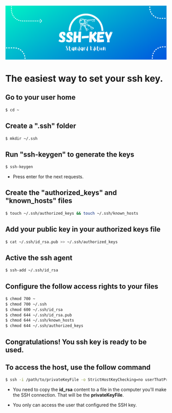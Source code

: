 ![alt text](./assets/SSH-KEY.png)

# The easiest way to set your ssh key. 

## Go to your user home

~~~Bash
$ cd ~
~~~

## Create a ".ssh" folder

~~~Bash
$ mkdir ~/.ssh
~~~

## Run "ssh-keygen" to generate the keys

~~~Bash
$ ssh-keygen
~~~

* Press enter for the next requests.

## Create the "authorized_keys" and "known_hosts" files

~~~Bash
$ touch ~/.ssh/authorized_keys && touch ~/.ssh/known_hosts
~~~

## Add your public key in your authorized keys file

~~~Bash
$ cat ~/.ssh/id_rsa.pub >> ~/.ssh/authorized_keys
~~~

## Active the ssh agent

~~~Bash
$ ssh-add ~/.ssh/id_rsa
~~~

## Configure the follow access rights to your files

~~~Bash
$ chmod 700 ~
$ chmod 700 ~/.ssh
$ chmod 600 ~/.ssh/id_rsa
$ chmod 644 ~/.ssh/id_rsa.pub
$ chmod 644 ~/.ssh/known_hosts
$ chmod 644 ~/.ssh/authorized_keys
~~~

## Congratulations! You ssh key is ready to be used. 

## To access the host, use the follow command

~~~Bash
$ ssh -i /path/to/privateKeyFile -o StrictHostKeyChecking=no userThatPrivateKeyIsConfigured@host.address
~~~

* You need to copy the **id_rsa** content to a file in the computer you'll make the SSH connection. That will be the **privateKeyFile**.

* You only can access the user that configured the SSH key.


